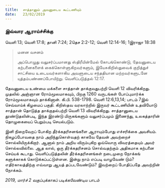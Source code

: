 ```yaml
---
title:  சாத்தானும் அவனுடைய கூட்டணியும்
date:   23/02/2019
---
```


### இவ்வார ஆராய்ச்சிக்கு 
வெளி 13; வெளி 17:8; தானி 7:24; 2தெச 2:2-12; வெளி 12:14-16; 1இராஜா 18:38

> <p>மனன வசனம்</p> 
> அப்பொழுது வலுசர்ப்பமானது ஸ்திரீயின்மேல் கோபங்கொண்டு, தேவனுடைய கற்பனைகளைக் கைக்கொள்ளுகிறவர்களும், இயேசுகிறிஸ்துவைக் குறித்துச் சாட்சியை உடையவர்களாகிய அவளுடைய சந்ததியான மற்றவர்களுடனே யுத்தம்பண்ணப்போயிற்று. வெளிப்படுத்தல் 12:17.

தேவனுடைய உண்மை மக்களை சாத்தான் தாக்குவதுபற்றி வெளி 12 விவரிக்கிறது.  முதலில் அஞ்ஞான ரோம்மூலமாகவும், பிறகு 1260 வருடங்கள் போப்புமார்க்க ரோம்மூலமாகவும் தாக்கினான். கி.பி. 538-1798. வெளி 12:6,13,14; பாடம் 7இல் செவ்வாய்க் கிழமைப் பகுதி.  கிறிஸ்தவ வரலாற்றில் இருவர் கூட்டணியின் உதவியோடு சாத்தான் தொடுத்த தாக்குதல்பற்றி வெளி 13 விவரிக்கிறது.  சாத்தானுடைய தூண்டுதலின்படி, இந்த இரண்டு மிருகங்களும் வலுசர்ப்பமும் இணைந்து, உலகத்தாரின் தொழுகையைப் பெறும்படி செயல்படும்.

இனி நிறைவேறப் போகிற தீர்க்கதரிசனங்களை ஆராயும்போது எச்சரிக்கை அவசியம்.   நிகழப்போவதை நாம் அறிந்துகொள்வதற் காகவே தேவன் அவற்றைச் சொல்லியிருக்கிறார்.  ஆனால் நாம் அறிய விரும்புகிற ஒவ்வொரு விவரத்தையும் அவர் சொல்லவில்லை. ஆத லால், ஒரு தீர்க்கதரிசனம் சொல்வதற்கும் அதிகமாக கற்பனை செய்யக் கூடாது.  வெளிப்படுத்தலின் தீர்க்கதரிசனங்கள் நடைமுறை நோக்கங் களுக்காகக் கொடுக்கப்பட்டுள்ளன.  இன்று நாம் எப்படி வாழவேண் டும்? எதிர்காலத்திற்கு எவ்வாறு ஆயத் தப்படவேண்டும்? இவற்றைப் போதிப்பதே அவற்றின் நோக்கம்.

_2019, மார்ச் 2 வகுப்புக்காகப் படிக்கவேண்டிய பாடம்_